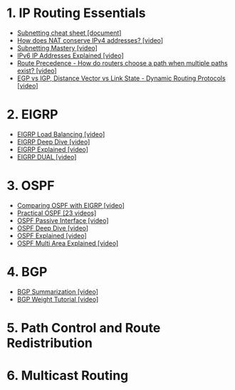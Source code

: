 # 1. IP Routing Essentials
- [Subnetting cheat sheet [document]](https://nsrc.org/workshops/2009/summer/presentations/day3/subnetting.pdf)
- [How does NAT conserve IPv4 addresses? [video]](https://www.youtube.com/watch?v=BgtORKB0lls)
- [Subnetting Mastery [video]](https://www.youtube.com/watch?v=Q4MArJTbUwk)
- [IPv6 IP Addresses Explained [video]](https://www.youtube.com/watch?v=irhS0ASkvy8) 
- [Route Precedence - How do routers choose a path when multiple paths exist? [video]](https://www.youtube.com/watch?v=PDcwijVC4XE)
- [EGP vs IGP, Distance Vector vs Link State - Dynamic Routing Protocols [video]](https://www.youtube.com/watch?v=KjNYEzEBRD8)

# 2. EIGRP
- [EIGRP Load Balancing [video]](https://www.youtube.com/watch?v=H3Wg-6c_P0U)
- [EIGRP Deep Dive [video]](https://www.youtube.com/watch?v=e5qYqNX6f0k)
- [EIGRP Explained [video]](https://www.youtube.com/watch?v=QyymlFWDEgM)
- [EIGRP DUAL [video]](https://www.youtube.com/watch?v=7OCNNwpryPI)

# 3. OSPF

- [Comparing OSPF with EIGRP [video]](https://www.youtube.com/watch?v=ty37POOCLRw)
- [Practical OSPF [23 videos]](https://www.youtube.com/playlist?list=PLIFyRwBY_4bSkwy0-im5ERL-_CeBxEdx3)
- [OSPF Passive Interface [video]](https://www.youtube.com/watch?v=voSnIxwHTio)
- [OSPF Deep Dive [video]](https://www.youtube.com/watch?v=b6RIqXo_qvA)
- [OSPF Explained [video]](https://www.youtube.com/watch?v=kfvJ8QVJscc)
- [OSPF Multi Area Explained [video]](https://www.youtube.com/watch?v=PIMnj2oqYIo)

# 4. BGP

- [BGP Summarization [video]](https://www.youtube.com/watch?v=EN3Cgi6JrhQ)
- [BGP Weight Tutorial [video]](https://www.youtube.com/watch?v=G0nxChZE8eo)

# 5. Path Control and Route Redistribution

# 6. Multicast Routing
